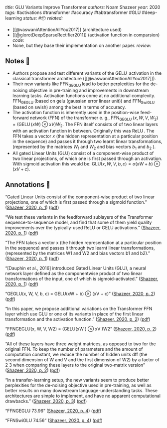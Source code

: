 *title:* GLU Variants Improve Transformer
*authors:* Noam Shazeer
*year:* 2020
*tags:* #activations #transformer #accuracy #tabtransformer #GLU #deep-learning 
*status:* #📦 
*related:*
- [[@vaswaniAttentionAllYou2017]] (architecture used)
- [[@glorotDeepSparseRectifier2011]] (activation function in comparsion)
*code:*
- None, but they base their implementation on another paper.
*review:*

## Notes 📍
- Authors propose and test different variants of the $\operatorname{GELU}$ activation in the classical transformer architecture ([[@vaswaniAttentionAllYou2017]]).
- Their new variants like $\operatorname{FFN}_{\text {GEGLU }}$ lead to better perplexities for the de-noising objective in pre-training and improvements in downstream learning tasks. Activation functions come at no additional complexity. $\operatorname{FFN}_{\text {GEGLU }}$ (based on gelu (gaussian error linear unit)) and $\operatorname{FFN}_{\text {SwiGLU }}$ (based on swish) among the best in terms of accuracy. 
-  The activation function is inherently used in the position-wise feed-forward network (FFN) of the transformer e. g., $\operatorname{FFN}_{\text {GEGLU }}\left(x, W, V, W_2\right)=(\operatorname{GELU}(x W) \otimes x V) W_2$. The FFN itself consists of of two linear layers with an activation function in between. Originally this was $\operatorname{ReLU}$. The FFN takes a vector $x$ (the hidden representation at a particular position in the sequence) and passes it through two learnt linear transformations, (represented by the matrices $W_1$ and $W_2$ and bias vectors $b_1$ and $b_2$ ).
- All gated Linear Units (GLU) consist of a component-wise product of two linear projections, of which one is first passed through an activation. With sigmoid activation this would be: $\mathrm{GLU}(x, W, V, b, c)=\sigma(x W+b) \otimes(x V+c)$.

## Annotations 📖
“Gated Linear Units consist of the component-wise product of two linear projections, one of which is first passed through a sigmoid function.” ([Shazeer, 2020, p. 1](zotero://select/library/items/QJWAK9LR)) ([pdf](zotero://open-pdf/library/items/6ZX9BFUF?page=1&annotation=2UQCS39Y))

“We test these variants in the feedforward sublayers of the Transformer  sequence-to-sequence model, and find that some of them yield quality improvements over the typically-used ReLU or GELU activations.” ([Shazeer, 2020, p. 1](zotero://select/library/items/QJWAK9LR)) ([pdf](zotero://open-pdf/library/items/6ZX9BFUF?page=1&annotation=Y6VPNJPP))

“The FFN takes a vector x (the hidden representation at a particular position in the sequence) and passes it through two learnt linear transformations, (represented by the matrices W1 and W2 and bias vectors b1 and b2).” ([Shazeer, 2020, p. 1](zotero://select/library/items/QJWAK9LR)) ([pdf](zotero://open-pdf/library/items/6ZX9BFUF?page=1&annotation=Q47E2F3E))

“[Dauphin et al., 2016] introduced Gated Linear Units (GLU), a neural network layer defined as the componentwise product of two linear transformations of the input, one of which is sigmoid-activated.” ([Shazeer, 2020, p. 1](zotero://select/library/items/QJWAK9LR)) ([pdf](zotero://open-pdf/library/items/6ZX9BFUF?page=1&annotation=X743SY7B))

“GEGLU(x, W, V, b, c) = GELU(xW + b) ⊗ (xV + c)” ([Shazeer, 2020, p. 2](zotero://select/library/items/QJWAK9LR)) ([pdf](zotero://open-pdf/library/items/6ZX9BFUF?page=2&annotation=3D8YVEAK))

“In this paper, we propose additional variations on the Transformer FFN layer which use GLU or one of its variants in place of the first linear transformation and the activation function.” ([Shazeer, 2020, p. 2](zotero://select/library/items/QJWAK9LR)) ([pdf](zotero://open-pdf/library/items/6ZX9BFUF?page=2&annotation=2ZVS3MJW))

“FFNGEGLU(x, W, V, W2) = (GELU(xW ) ⊗ xV )W2” ([Shazeer, 2020, p. 2](zotero://select/library/items/QJWAK9LR)) ([pdf](zotero://open-pdf/library/items/6ZX9BFUF?page=2&annotation=VDV8GTFB))

“All of these layers have three weight matrices, as opposed to two for the original FFN. To keep the number of parameters and the amount of computation constant, we reduce the number of hidden units dff (the second dimension of W and V and the first dimension of W2) by a factor of 2 3 when comparing these layers to the original two-matrix version” ([Shazeer, 2020, p. 2](zotero://select/library/items/QJWAK9LR)) ([pdf](zotero://open-pdf/library/items/6ZX9BFUF?page=2&annotation=USJHG6XY))

“In a transfer-learning setup, the new variants seem to produce better perplexities for the de-noising objective used in pre-training, as well as better results on many downstream language-understanding tasks. These architectures are simple to implement, and have no apparent computational drawbacks.” ([Shazeer, 2020, p. 3](zotero://select/library/items/QJWAK9LR)) ([pdf](zotero://open-pdf/library/items/6ZX9BFUF?page=3&annotation=8Q53SBBN))

“FFNGEGLU 73.96” ([Shazeer, 2020, p. 4](zotero://select/library/items/QJWAK9LR)) ([pdf](zotero://open-pdf/library/items/6ZX9BFUF?page=4&annotation=L9AKNG5J))

“FFNSwiGLU 74.56” ([Shazeer, 2020, p. 4](zotero://select/library/items/QJWAK9LR)) ([pdf](zotero://open-pdf/library/items/6ZX9BFUF?page=4&annotation=54HT2H72))